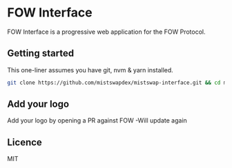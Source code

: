 # FOW Interface

FOW Interface is a progressive web application for the FOW Protocol.

## Getting started

This one-liner assumes you have git, nvm & yarn installed.

```sh
git clone https://github.com/mistswapdex/mistswap-interface.git && cd mistswap-interface && nvm use && yarn && yarn dev
```

## Add your logo

Add your logo by opening a PR against FOW -Will update again

## Licence

MIT
